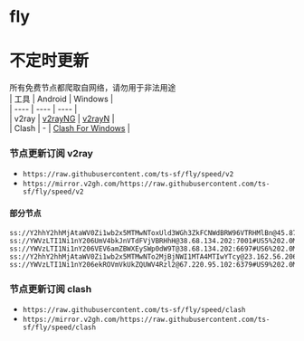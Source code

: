 # fly
# 不定时更新
所有免费节点都爬取自网络，请勿用于非法用途  
|  工具  | Android  | Windows  |  
|  ----  | ----   | ----  |  
| v2ray  | [v2rayNG](https://github.com/2dust/v2rayNG/releases) | [v2rayN](https://github.com/2dust/v2rayN/releases) |  
| Clash  | - | [Clash For Windows](https://github.com/2dust/clashN/releases) | 
  
### 节点更新订阅  v2ray
- `https://raw.githubusercontent.com/ts-sf/fly/speed/v2`  
- `https://mirror.v2gh.com/https://raw.githubusercontent.com/ts-sf/fly/speed/v2`  

#### 部分节点  
``` 
ss://Y2hhY2hhMjAtaWV0Zi1wb2x5MTMwNToxUld3WGh3ZkFCNWdBRW96VTRHMlBn@45.87.175.192:8080#%E6%9C%AA%E7%9F%A56%20159.7KB%2Fs
ss://YWVzLTI1Ni1nY206UmV4bkJnVTdFVjVBRHhH@38.68.134.202:7001#US5%202.0MB%2Fs
ss://YWVzLTI1Ni1nY206VEV6amZBWXEySWp0dW9T@38.68.134.202:6697#US6%202.0MB%2Fs
ss://Y2hhY2hhMjAtaWV0Zi1wb2x5MTMwNTo2MjBjNWI1MTA4MTIwYTcy@23.162.56.206:11201#%E6%9C%AA%E7%9F%A510%2037.0KB%2Fs
ss://YWVzLTI1Ni1nY206ekROVmVkUkZQUWV4Rzl2@67.220.95.102:6379#US9%202.0MB%2Fs
```
### 节点更新订阅  clash
- `https://raw.githubusercontent.com/ts-sf/fly/speed/clash`  
- `https://mirror.v2gh.com/https://raw.githubusercontent.com/ts-sf/fly/speed/clash`  


